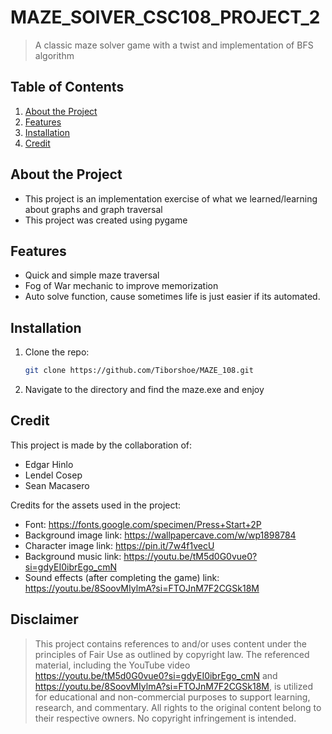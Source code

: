 # **MAZE_SOlVER_CSC108_PROJECT_2**
> A classic maze solver game with a twist and implementation of BFS algorithm
## **Table of Contents**
1. [About the Project](#about-the-project)
2. [Features](#features)
3. [Installation](#installation)
4. [Credit](#credit)

## **About the Project**
- This project is an implementation exercise of what we learned/learning about graphs and graph traversal
- This project was created using pygame


## **Features**
- Quick and simple maze traversal
- Fog of War mechanic to improve memorization
- Auto solve function, cause sometimes life is just easier if its automated.

## **Installation**
1. Clone the repo:
   ```bash
   git clone https://github.com/Tiborshoe/MAZE_108.git
2. Navigate to the directory and find the maze.exe and enjoy

## **Credit**
This project is made by the collaboration of:
- Edgar Hinlo
- Lendel Cosep
- Sean Macasero

Credits for the assets used in the project:
- Font: https://fonts.google.com/specimen/Press+Start+2P
- Background image link: https://wallpapercave.com/w/wp1898784
- Character image link: https://pin.it/7w4f1vecU
- Background music link: https://youtu.be/tM5d0G0vue0?si=gdyEI0ibrEgo_cmN
- Sound effects (after completing the game) link: https://youtu.be/8SoovMIylmA?si=FTOJnM7F2CGSk18M

## Disclaimer
> This project contains references to and/or uses content under the principles of Fair Use as outlined by copyright law. The referenced material, including the YouTube video https://youtu.be/tM5d0G0vue0?si=gdyEI0ibrEgo_cmN and https://youtu.be/8SoovMIylmA?si=FTOJnM7F2CGSk18M, is utilized for educational and non-commercial purposes to support learning, research, and commentary. All rights to the original content belong to their respective owners. No copyright infringement is intended.


